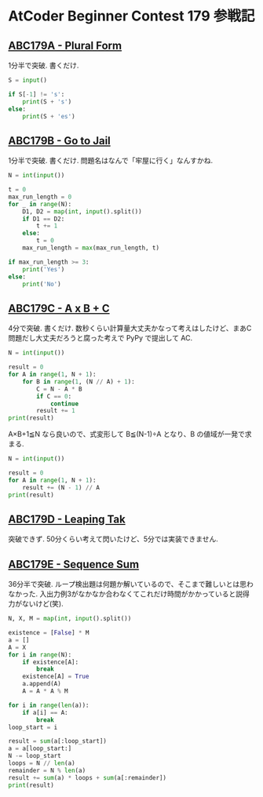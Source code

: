 # AtCoder Beginner Contest 179 参戦記

## [ABC179A - Plural Form](https://atcoder.jp/contests/abc179/tasks/abc179_a)

1分半で突破. 書くだけ.

```python
S = input()

if S[-1] != 's':
    print(S + 's')
else:
    print(S + 'es')
```

## [ABC179B - Go to Jail](https://atcoder.jp/contests/abc179/tasks/abc179_b)

1分半で突破. 書くだけ. 問題名はなんで「牢屋に行く」なんすかね.

```python
N = int(input())

t = 0
max_run_length = 0
for _ in range(N):
    D1, D2 = map(int, input().split())
    if D1 == D2:
        t += 1
    else:
        t = 0
    max_run_length = max(max_run_length, t)

if max_run_length >= 3:
    print('Yes')
else:
    print('No')
```

## [ABC179C - A x B + C](https://atcoder.jp/contests/abc179/tasks/abc179_c)

4分で突破. 書くだけ. 数秒くらい計算量大丈夫かなって考えはしたけど、まあC問題だし大丈夫だろうと腐った考えで PyPy で提出して AC.

```python
N = int(input())

result = 0
for A in range(1, N + 1):
    for B in range(1, (N // A) + 1):
        C = N - A * B
        if C == 0:
            continue
        result += 1
print(result)
```

A×B+1≦N なら良いので、式変形して B≦(N-1)÷A となり、B の値域が一発で求まる.

```python
N = int(input())

result = 0
for A in range(1, N + 1):
    result += (N - 1) // A
print(result)
```

## [ABC179D - Leaping Tak](https://atcoder.jp/contests/abc179/tasks/abc179_d)

突破できず. 50分くらい考えて閃いたけど、5分では実装できません.

## [ABC179E - Sequence Sum](https://atcoder.jp/contests/abc179/tasks/abc179_e)

36分半で突破. ループ検出題は何題か解いているので、そこまで難しいとは思わなかった. 入出力例3がなかなか合わなくてこれだけ時間がかかっていると説得力がないけど(笑).

```python
N, X, M = map(int, input().split())

existence = [False] * M
a = []
A = X
for i in range(N):
    if existence[A]:
        break
    existence[A] = True
    a.append(A)
    A = A * A % M

for i in range(len(a)):
    if a[i] == A:
        break
loop_start = i

result = sum(a[:loop_start])
a = a[loop_start:]
N -= loop_start
loops = N // len(a)
remainder = N % len(a)
result += sum(a) * loops + sum(a[:remainder])
print(result)
```
